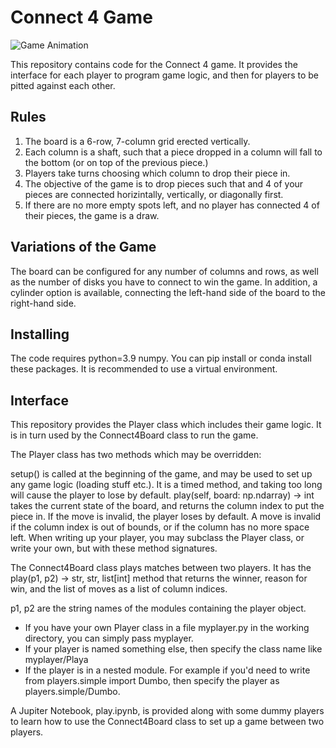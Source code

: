 # Connect 4 Game

![Game Animation](https://upload.wikimedia.org/wikipedia/commons/a/ad/Connect_Four.gif)


This repository contains code for the Connect 4 game. It provides the interface for each player to program game logic, and then for players to be pitted against each other. 

## Rules

1. The board is a 6-row, 7-column grid erected vertically.
2. Each column is a shaft, such that a piece dropped in a column will fall to the bottom (or on top of the previous piece.)
3. Players take turns choosing which column to drop their piece in.
4. The objective of the game is to drop pieces such that and 4 of your pieces are connected horizintally, vertically, or diagonally first.
5. If there are no more empty spots left, and no player has connected 4 of their pieces, the game is a draw.


## Variations of the Game
The board can be configured for any number of columns and rows, as well as the number of disks you have to connect to win the game. In addition, a cylinder option is available, connecting the left-hand side of the board to the right-hand side.


## Installing
The code requires python=3.9 numpy. You can pip install or conda install these packages. It is recommended to use a virtual environment.

## Interface
This repository provides the Player class which includes their game logic. It is in turn used by the Connect4Board class to run the game.

The Player class has two methods which may be overridden:

setup() is called at the beginning of the game, and may be used to set up any game logic (loading stuff etc.). It is a timed method, and taking too long will cause the player to lose by default.
play(self, board: np.ndarray) -> int takes the current state of the board, and returns the column index to put the piece in. If the move is invalid, the player loses by default. A move is invalid if the column index is out of bounds, or if the column has no more space left.
When writing up your player, you may subclass the Player class, or write your own, but with these method signatures.

The Connect4Board class plays matches between two players. It has the play(p1, p2) -> str, str, list[int] method that returns the winner, reason for win, and the list of moves as a list of column indices.

p1, p2 are the string names of the modules containing the player object.

* If you have your own Player class in a file myplayer.py in the working directory, you can simply pass myplayer.
* If your player is named something else, then specify the class name like myplayer/Playa
* If the player is in a nested module. For example if you'd need to write from players.simple import Dumbo, then specify the player as players.simple/Dumbo.

A Jupiter Notebook, play.ipynb, is provided along with some dummy players to learn how to use the Connect4Board class to set up a game between two players.
